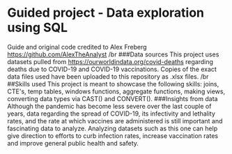 # Guided project - Data exploration using SQL
Guide and original code credited to Alex Freberg https://github.com/AlexTheAnalyst /br
###Data sources 
This project uses datasets pulled from https://ourworldindata.org/covid-deaths regarding deaths due to COVID-19 and COVID-19 vaccinations. Copies of the exact data files used have been uploaded to this repository as .xlsx files. /br
##Skills used
This project is meant to showcase the following skills: joins, CTE's, temp tables, windows functions, aggregate functions, making views, converting data types via CAST() and CONVERT().
###Insights from data
Although the pandemic has become less severe over the last couple of years, data regarding the spread of COVID-19, its infectivity and lethality rates, and the rate at which vaccines are administered is still important and fascinating data to analyze. Analyzing datasets such as this one can help give direction to efforts to curb infection rates, increase vaccination rates and improve general public health and safety. 

